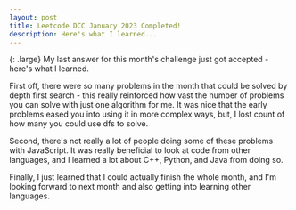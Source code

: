 ```yaml
---
layout: post
title: Leetcode DCC January 2023 Completed!
description: Here's what I learned...
---
```

{: .large}
My last answer for this month's challenge just got accepted - here's what I learned.

First off, there were so many problems in the month that could be solved by depth first search - this really reinforced how vast the number of problems you can solve with just one algorithm for me. It was nice that the early problems eased you into using it in more complex ways, but, I lost count of how many you could use dfs to solve.

Second, there's not really a lot of people doing some of these problems with JavaScript. It was really beneficial to look at code from other languages, and I learned a lot about C++, Python, and Java from doing so.

Finally, I just learned that I could actually finish the whole month, and I'm looking forward to next month and also getting into learning other languages.
